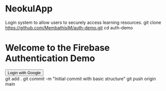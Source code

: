 # NeokulApp
Login system to allow users to securely access learning resources.
git clone https://github.com/MembathisiM/auth-demo.git
cd auth-demo
<!DOCTYPE html>
<html lang="en">
<head>
  <meta charset="UTF-8">
  <meta name="viewport" content="width=device-width, initial-scale=1.0">
  <title>User Authentication Demo</title>
  <link rel="stylesheet" href="style.css">
</head>
<body>
  <h1>Welcome to the Firebase Authentication Demo</h1>
  
  <div id="user-container">
    <button id="login-btn">Login with Google</button>
    <button id="logout-btn" style="display:none;">Logout</button>
  </div>
  
  <div id="welcome-msg" style="display:none;">
    <h2>Welcome, <span id="user-name"></span>!</h2>
  </div>
  
  <script src="script.js"></script>
</body>
</html>
git add .
git commit -m "Initial commit with basic structure"
git push origin main
